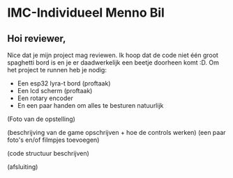 # IMC-Individueel Menno Bil

## Hoi reviewer,
Nice dat je mijn project mag reviewen. Ik hoop dat de code niet 
één groot spaghetti bord is en je er daadwerkelijk een beetje doorheen komt :D.
Om het project te runnen heb je nodig:
- Een esp32 lyra-t bord (proftaak)
- Een lcd scherm (proftaak)
- Een rotary encoder
- En een paar handen om alles te besturen natuurlijk

(Foto van de opstelling)

(beschrijving van de game opschrijven + hoe de controls werken) (een paar foto's en/of filmpjes toevoegen)

(code structuur beschrijven)

(afsluiting)
